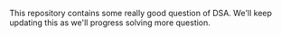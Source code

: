 This repository contains some really good question of DSA. We'll keep updating this as we'll progress solving more question.